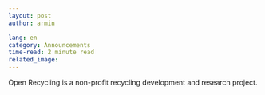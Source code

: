 ```yaml
---
layout: post
author: armin

lang: en
category: Announcements
time-read: 2 minute read
related_image: 
---
```


Open Recycling is a non-profit recycling development and research project. 